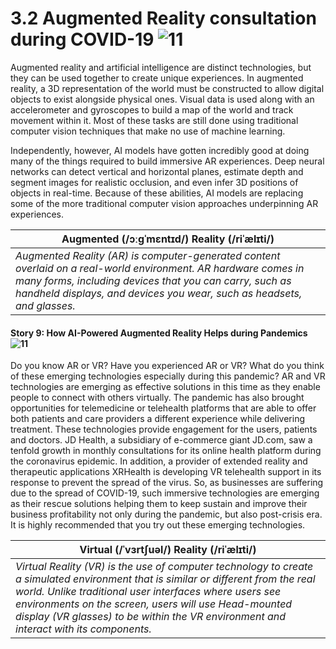 # 3.2 Augmented Reality consultation during COVID-19 ![11](https://img.shields.io/badge/Age-11%2B-blueviolet)

Augmented reality and artificial intelligence are distinct technologies, but they can be used together to create unique experiences. In augmented reality, a 3D representation of the world must be constructed to allow digital objects to exist alongside physical ones. Visual data is used along with an accelerometer and gyroscopes to build a map of the world and track movement within it. Most of these tasks are still done using traditional computer vision techniques that make no use of machine learning.

Independently, however, AI models have gotten incredibly good at doing many of the things required to build immersive AR experiences. Deep neural networks can detect vertical and horizontal planes, estimate depth and segment images for realistic occlusion, and even infer 3D positions of objects in real-time. Because of these abilities, AI models are replacing some of the more traditional computer vision approaches underpinning AR experiences.

| **Augmented (/ɔːɡˈmɛntɪd/) Reality (/riˈælɪti/)**
| ---
| *Augmented Reality (AR) is computer-generated content overlaid on a real-world environment. AR hardware comes in many forms, including devices that you can carry, such as handheld displays, and devices you wear, such as headsets, and glasses.*

#### Story 9:  How AI-Powered Augmented Reality Helps during Pandemics ![11](https://img.shields.io/badge/Age-11%2B-blueviolet)

Do you know AR or VR? Have you experienced AR or VR? What do you think of these emerging technologies especially during this pandemic? AR and VR technologies are emerging as effective solutions in this time as they enable people to connect with others virtually. The pandemic has also brought opportunities for telemedicine or telehealth platforms that are able to offer both patients and care providers a different experience while delivering treatment. These technologies provide engagement for the users, patients and doctors. JD Health, a subsidiary of e-commerce giant JD.com, saw a tenfold growth in monthly consultations for its online health platform during the coronavirus epidemic. In addition, a provider of extended reality and therapeutic applications XRHealth is developing VR telehealth support in its response to prevent the spread of the virus. So, as businesses are suffering due to the spread of COVID-19, such immersive technologies are emerging as their rescue solutions helping them to keep sustain and improve their business profitability not only during the pandemic, but also post-crisis era. It is highly recommended that you try out these emerging technologies.

| **Virtual (/ˈvɜrtʃuəl/) Reality (/riˈælɪti/)**
| ---
| *Virtual Reality (VR) is the use of computer technology to create a simulated environment that is similar or different from the real world. Unlike traditional user interfaces where users see environments on the screen, users will use Head-mounted display (VR glasses) to be within the VR environment and interact with its components.*
